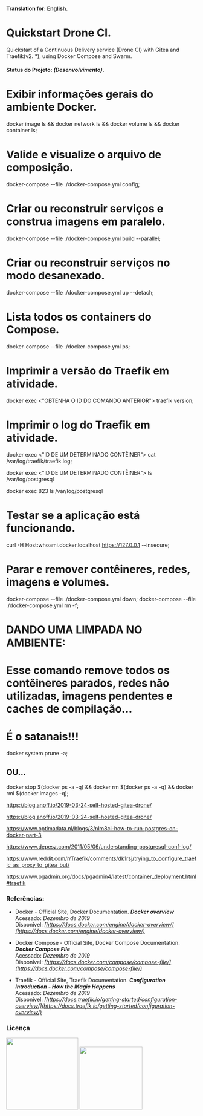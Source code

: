 
#### Translation for: **[English](https://github.com/alisonbuss/quickstart-drone-ci/blob/master/README_LANG_EN.md)**.

# Quickstart Drone CI.

Quickstart of a Continuous Delivery service (Drone CI) with Gitea and Traefik(v2. *), using Docker Compose and Swarm.


#### Status do Projeto: *(Desenvolvimento)*.

# Exibir informações gerais do ambiente Docker.
docker image ls && docker network ls && docker volume ls && docker container ls;

# Valide e visualize o arquivo de composição.
docker-compose --file ./docker-compose.yml config;

# Criar ou reconstruir serviços e construa imagens em paralelo.
docker-compose --file ./docker-compose.yml build --parallel;

# Criar ou reconstruir serviços no modo desanexado.
docker-compose --file ./docker-compose.yml up --detach;

# Lista todos os containers do Compose.
docker-compose --file ./docker-compose.yml ps;

# Imprimir a versão do Traefik em atividade.
docker exec <"OBTENHA O ID DO COMANDO ANTERIOR"> traefik version;

# Imprimir o log do Traefik em atividade.
docker exec <"ID DE UM DETERMINADO CONTÊINER"> cat /var/log/traefik/traefik.log;

docker exec <"ID DE UM DETERMINADO CONTÊINER"> ls /var/log/postgresql

docker exec 823 ls /var/log/postgresql

# Testar se a aplicação está funcionando.
curl -H Host:whoami.docker.localhost https://127.0.0.1 --insecure;

# Parar e remover contêineres, redes, imagens e volumes.
docker-compose --file ./docker-compose.yml down;
docker-compose --file ./docker-compose.yml rm -f;

# DANDO UMA LIMPADA NO AMBIENTE:
# Esse comando remove todos os contêineres parados, redes não utilizadas, imagens pendentes e caches de compilação...
# É o satanais!!!
docker system prune -a;

## OU...
docker stop $(docker ps -a -q) && docker rm $(docker ps -a -q) && docker rmi $(docker images -q);




    
https://blog.anoff.io/2019-03-24-self-hosted-gitea-drone/


https://blog.anoff.io/2019-03-24-self-hosted-gitea-drone/

https://www.optimadata.nl/blogs/3/nlm8ci-how-to-run-postgres-on-docker-part-3

https://www.depesz.com/2011/05/06/understanding-postgresql-conf-log/


https://www.reddit.com/r/Traefik/comments/dk1rsj/trying_to_configure_traefic_as_proxy_to_gitea_but/

https://www.pgadmin.org/docs/pgadmin4/latest/container_deployment.html#traefik

### Referências:

* Docker - Official Site, Docker Documentation. ***Docker overview*** <br/>
  Acessado: *Dezembro de 2019* <br/>
  Disponível: *[https://docs.docker.com/engine/docker-overview/](https://docs.docker.com/engine/docker-overview/)*

* Docker Compose - Official Site, Docker Compose Documentation. ***Docker Compose File*** <br/>
  Acessado: *Dezembro de 2019* <br/>
  Disponível: *[https://docs.docker.com/compose/compose-file/](https://docs.docker.com/compose/compose-file/)*

* Traefik - Official Site, Traefik Documentation. ***Configuration Introduction - How the Magic Happens*** <br/>
  Acessado: *Dezembro de 2019* <br/>
  Disponível: *[https://docs.traefik.io/getting-started/configuration-overview/](https://docs.traefik.io/getting-started/configuration-overview/)*




### Licença

[<img width="190" src="https://raw.githubusercontent.com/alisonbuss/my-licenses/master/files/logo-open-source-550x200px.png">](https://opensource.org/licenses)
[<img width="166" src="https://raw.githubusercontent.com/alisonbuss/my-licenses/master/files/icon-license-mit-500px.png">](https://github.com/alisonbuss/quickstart-drone-ci/blob/master/LICENSE)
